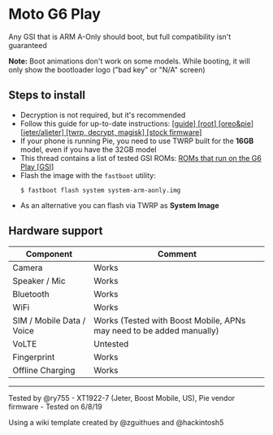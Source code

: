 # Moto G6 Play

Any GSI that is ARM A-Only should boot, but full compatibility isn't guaranteed  

**Note:** Boot animations don't work on some models. While booting, it will only show the bootloader logo ("bad key" or "N/A" screen)

## Steps to install

* Decryption is not required, but it's recommended
* Follow this guide for up-to-date instructions: [[guide] [root] [oreo&pie] [jeter/aljeter] [twrp, decrypt, magisk] [stock firmware]](https://forum.xda-developers.com/g6-play/how-to/guide-t3929928)
* If your phone is running Pie, you need to use TWRP built for the **16GB** model, even if you have the 32GB model
* This thread contains a list of tested GSI ROMs: [ROMs that run on the G6 Play [GSI]](https://forum.xda-developers.com/g6-play/development/roms-run-g6-play-gsi-t3904067)
* Flash the image with the `fastboot` utility:
    ```
    $ fastboot flash system system-arm-aonly.img
    ```
* As an alternative you can flash via TWRP as **System Image**

## Hardware support

| Component                 |      Comment                                                    |
|---------------------------|-----------------------------------------------------------------|
| Camera                    | Works                                                           |
| Speaker / Mic             | Works                                                           |
| Bluetooth                 | Works                                                           |
| WiFi                      | Works                                                           |
| SIM / Mobile Data / Voice | Works (Tested with Boost Mobile, APNs may need to be added manually)|
| VoLTE                     | Untested                                                        |
| Fingerprint               | Works                                                           |
| Offline Charging          | Works                                                           |
---

Tested by @ry755 - XT1922-7 (Jeter, Boost Mobile, US), Pie vendor firmware - Tested on 6/8/19

Using a wiki template created by @zguithues and @hackintosh5